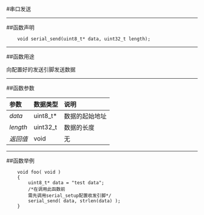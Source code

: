 #串口发送

***
##函数声明
```
	void serial_send(uint8_t* data, uint32_t length);      
```

***
##函数用途

向配置好的发送引脚发送数据

***
##函数参数

参数    | 数据类型   | 说明
:----- | :-------- | :------
*data*   | uint8_t* | 数据的起始地址
*length* | uint32_t | 数据的长度
*返回值*  | void     | 无



***
##函数举例
```
	void foo( void )
	{
		uint8_t* data = "test data";
		/*在调用此函数前
		需先调用serial_setup配置收发引脚*/
		serial_send( data, strlen(data) );
	}
```